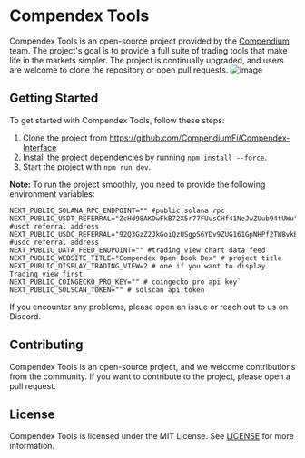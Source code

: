 # Compendex Tools

Compendex Tools is an open-source project provided by the [Compendium](https://docs.compendium.finance) team. The project's goal is to provide a full suite of trading tools that make life in the markets simpler. The project is continually upgraded, and users are welcome to clone the repository or open pull requests.
![image](https://user-images.githubusercontent.com/36686278/227060628-ee55ab72-513d-40af-84d6-dc755e839659.png)

## Getting Started

To get started with Compendex Tools, follow these steps:

1. Clone the project from https://github.com/CompendiumFi/Compendex-Interface
2. Install the project dependencies by running `npm install --force`.
3. Start the project with `npm run dev`.

**Note:** To run the project smoothly, you need to provide the following environment variables:
```
NEXT_PUBLIC_SOLANA_RPC_ENDPOINT="" #public solana rpc
NEXT_PUBLIC_USDT_REFERRAL="ZcHd98AKDwFkB72X5r77FUusCHf41NeJwZUub94tUWu" #usdt referral address
NEXT_PUBLIC_USDC_REFERRAL="92Q3GzZ2JkGoiQzUSgpS6YDv9ZUG161GpNHPf2TW8vkE" #usdc referral address
NEXT_PUBLIC_DATA_FEED_ENDPOINT="" #trading view chart data feed
NEXT_PUBLIC_WEBSITE_TITLE="Compendex Open Book Dex" # project title
NEXT_PUBLIC_DISPLAY_TRADING_VIEW=2 # one if you want to display Trading view first 
NEXT_PUBLIC_COINGECKO_PRO_KEY="" # coingecko pro api key`
NEXT_PUBLIC_SOLSCAN_TOKEN="" # solscan api token 

```

If you encounter any problems, please open an issue or reach out to us on Discord.

## Contributing

Compendex Tools is an open-source project, and we welcome contributions from the community. If you want to contribute to the project, please open a pull request.

## License

Compendex Tools is licensed under the MIT License. See [LICENSE](https://github.com/CompendiumFi/Compendex-Interface/blob/main/LICENSE) for more information.

```

```
